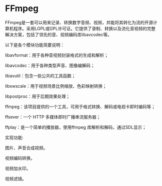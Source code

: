 # FFmpeg
FFmpeg是一套可以用来记录、转换数字音频、视频，并能将其转化为流的开源计算机程序。采用LGPL或GPL许可证。它提供了录制、转换以及流化音视频的完整解决方案，包括了领先的音、视频编码库libavcodec等。

以下是各个模块功能简要说明：

libavformat：用于各种音视频封装格式的生成和解析；

libavcodec：用于各种类型声音、图像编解码；

libavutil：包含一些公共的工具函数；

libswscale：用于视频场景比例缩放、色彩映射转换；

libpostproc：用于后期效果处理；

ffmpeg：该项目提供的一个工具，可用于格式转换、解码或电视卡即时编码等；

ffsever：一个 HTTP 多媒体即时广播串流服务器；

ffplay：是一个简单的播放器，使用ffmpeg 库解析和解码，通过SDL显示；

实现功能:

图片、声音合成视频。

视频编码转换。

视频加水印。

视频滤镜。
